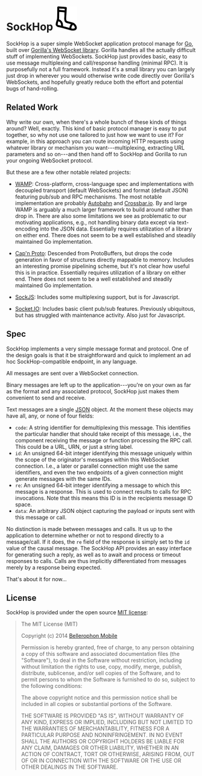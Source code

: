 # SockHop <img src="https://raw.githubusercontent.com/BellerophonMobile/sockhop/master/docs/sockhop.png" height="64" title="SockHop" alt="Picture of a sock" />

SockHop is a super simple WebSocket application protocol manage for
[Go](https://golang.org/), built over [Gorilla's WebSocket
library](http://www.gorillatoolkit.org/pkg/websocket).  Gorilla
handles all the actually difficult stuff of implementing WebSockets.
SockHop just provides basic, easy to use message multiplexing and
call/response handling (minimal RPC).  It is purposefully not a full
framework.  Instead it's a small library you can largely just drop in
wherever you would otherwise write code directly over Gorilla's
WebSockets, and hopefully greatly reduce both the effort and potential
bugs of hand-rolling.


## Related Work

Why write our own, when there's a whole bunch of these kinds of things
around?  Well, exactly.  This kind of basic protocol manager is easy
to put together, so why not use one tailored to just how we want to
use it?  For example, in this approach you can route incoming HTTP
requests using whatever library or mechanism you want---multiplexing,
extracting URL parameters and so on---and then hand off to SockHop and
Gorilla to run your ongoing WebSocket protocol.

But these are a few other notable related projects:

 * [WAMP](http://wamp.ws/): Cross-platform, cross-language spec and
   implementations with decoupled transport (default WebSockets) and
   format (default JSON) featuring pub/sub and RPC mechanisms.  The
   most notable implementation are probably
   [Autobahn](http://autobahn.ws/) and
   [Crossbar.io](http://crossbar.io/).  By and large WAMP is arguably
   a much larger framework to build around rather than drop in.  There
   are also some limitations we see as problematic to our motivating
   applications, e.g., not handling binary data except via
   text-encoding into the JSON data.  Essentially requires utilization
   of a library on either end.  There does not seem to be a well
   established and steadily maintained Go implementation.

 * [Cap'n Proto](https://capnproto.org/): Descended from ProtoBuffers,
   but drops the code generation in favor of structures directly
   mappable to memory.  Includes an interesting promise pipelining
   scheme, but it's not clear how useful this is in practice.
   Essentially requires utilization of a library on either end.  There
   does not seem to be a well established and steadily maintained Go
   implementation.

 * [SockJS](https://github.com/sockjs/): Includes some multiplexing
   support, but is for Javascript.

 * [Socket.IO](http://socket.io/): Includes basic client pub/sub
   features.  Previously ubiquitous, but has struggled with
   maintenance activity.  Also just for Javascript.


## Spec

SockHop implements a very simple message format and protocol.  One of
the design goals is that it be straightforward and quick to implement
an ad hoc SockHop-compatible endpoint, in any language.

All messages are sent over a WebSocket connection.

Binary messages are left up to the application---you're on your own as
far as the format and any associated protocol, SockHop just makes them
convenient to send and receive.

Text messages are a single [JSON](http://json.org/) object.  At the
moment these objects may have all, any, or none of four fields:

 * `code`: A string identifier for demultiplexing this message.  This
   identifies the particular handler that should take receipt of this
   message, i.e., the component receiving the message or function
   processing the RPC call.  This could be a URL, URN, or just a
   string label.
 * `id`: An unsigned 64-bit integer identifying this message uniquely
   within the scope of the originator's messages within this WebSocket
   connection.  I.e., a later or parallel connection might use the
   same identifiers, and even the two endpoints of a given connection
   might generate messages with the same IDs.
 * `re`: An unsigned 64-bit integer identifying a message to which
   this message is a response.  This is used to connect results to
   calls for RPC invocations.  Note that this means this ID is in the
   recipients message ID space.
 * `data`: An arbitrary JSON object capturing the payload or inputs
   sent with this message or call.

No distinction is made between messages and calls.  It us up to the
application to determine whether or not to respond directly to a
message/call.  If it does, the `re` field of the response is simply
set to the `id` value of the causal message.  The SockHop API provides
an easy interface for generating such a reply, as well as to await and
process or timeout responses to calls.  Calls are thus implicitly
differentiated from messages merely by a response being expected.

That's about it for now...


## License

SockHop is provided under the open source
[MIT license](http://opensource.org/licenses/MIT):

> The MIT License (MIT)
>
> Copyright (c) 2014 [Bellerophon Mobile](http://bellerophonmobile.com/)
> 
>
> Permission is hereby granted, free of charge, to any person
> obtaining a copy of this software and associated documentation files
> (the "Software"), to deal in the Software without restriction,
> including without limitation the rights to use, copy, modify, merge,
> publish, distribute, sublicense, and/or sell copies of the Software,
> and to permit persons to whom the Software is furnished to do so,
> subject to the following conditions:
>
> The above copyright notice and this permission notice shall be
> included in all copies or substantial portions of the Software.
>
> THE SOFTWARE IS PROVIDED "AS IS", WITHOUT WARRANTY OF ANY KIND,
> EXPRESS OR IMPLIED, INCLUDING BUT NOT LIMITED TO THE WARRANTIES OF
> MERCHANTABILITY, FITNESS FOR A PARTICULAR PURPOSE AND
> NONINFRINGEMENT. IN NO EVENT SHALL THE AUTHORS OR COPYRIGHT HOLDERS
> BE LIABLE FOR ANY CLAIM, DAMAGES OR OTHER LIABILITY, WHETHER IN AN
> ACTION OF CONTRACT, TORT OR OTHERWISE, ARISING FROM, OUT OF OR IN
> CONNECTION WITH THE SOFTWARE OR THE USE OR OTHER DEALINGS IN THE
> SOFTWARE.
